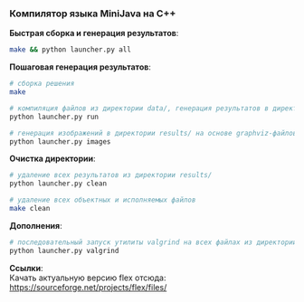 ### Компилятор языка MiniJava на C++

__Быстрая сборка и генерация результатов__:
```bash
make && python launcher.py all
```  

__Пошаговая генерация результатов__:
```bash
# сборка решения
make

# компиляция файлов из директории data/, генерация результатов в директории results/
python launcher.py run

# генерация изображений в директории results/ на основе graphviz-файлов (.gv)
python launcher.py images
```

__Очистка директории__:
```bash
# удаление всех результатов из директории results/
python launcher.py clean

# удаление всех объектных и исполняемых файлов
make clean
```  

__Дополнения__:
```bash
# последовательный запуск утилиты valgrind на всех файлах из директории data/
python launcher.py valgrind
```  

__Ссылки__:  
Качать актуальную версию flex отсюда: https://sourceforge.net/projects/flex/files/
